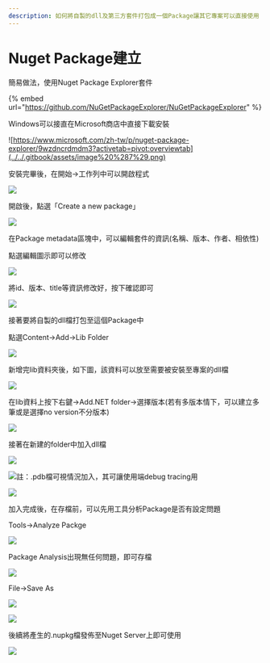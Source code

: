 ```yaml
---
description: 如何將自製的dll及第三方套件打包成一個Package讓其它專案可以直接使用
---
```


# Nuget Package建立

簡易做法，使用Nuget Package Explorer套件

{% embed url="https://github.com/NuGetPackageExplorer/NuGetPackageExplorer" %}

Windows可以接直在Microsoft商店中直接下載安裝

![https://www.microsoft.com/zh-tw/p/nuget-package-explorer/9wzdncrdmdm3?activetab=pivot:overviewtab](../../.gitbook/assets/image%20%287%29.png)

安裝完畢後，在開始→工作列中可以開啟程式

![](../../.gitbook/assets/image%20%2812%29.png)

開啟後，點選「Create a new package」

![](../../.gitbook/assets/image%20%2891%29.png)

在Package metadata區塊中，可以編輯套件的資訊\(名稱、版本、作者、相依性\)

點選編輯圖示即可以修改

![](../../.gitbook/assets/image%20%2831%29.png)

將id、版本、title等資訊修改好，按下確認即可

![](../../.gitbook/assets/image%20%2836%29.png)

接著要將自製的dll檔打包至這個Package中

點選Content→Add→Lib Folder

![](../../.gitbook/assets/image%20%286%29.png)

新增完lib資料夾後，如下圖，該資料可以放至需要被安裝至專案的dll檔

![](../../.gitbook/assets/image%20%2824%29.png)

在lib資料上按下右鍵→Add.NET folder→選擇版本\(若有多版本情下，可以建立多筆或是選擇no version不分版本\)

![](../../.gitbook/assets/image%20%2837%29.png)

接著在新建的folder中加入dll檔

![](../../.gitbook/assets/image%20%2816%29.png)

![&#x8A3B;&#xFF1A;.pdb&#x6A94;&#x53EF;&#x8996;&#x60C5;&#x6CC1;&#x52A0;&#x5165;&#xFF0C;&#x5176;&#x53EF;&#x8B93;&#x4F7F;&#x7528;&#x7AEF;debug tracing&#x7528;](../../.gitbook/assets/image%20%2850%29.png)

![](../../.gitbook/assets/image%20%2869%29.png)

加入完成後，在存檔前，可以先用工具分析Package是否有設定問題

Tools→Analyze Packge

![](../../.gitbook/assets/image%20%2840%29.png)

Package Analysis出現無任何問題，即可存檔

![](../../.gitbook/assets/image%20%2873%29.png)

File→Save As

![](../../.gitbook/assets/image%20%284%29.png)

![](../../.gitbook/assets/image%20%2848%29.png)

後續將產生的.nupkg檔發佈至Nuget Server上即可使用

![](../../.gitbook/assets/image%20%2833%29.png)

